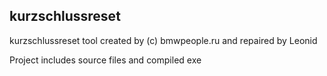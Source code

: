 ## kurzschlussreset 
kurzschlussreset tool created by (c) bmwpeople.ru and repaired by Leonid

Project includes source files and compiled exe
